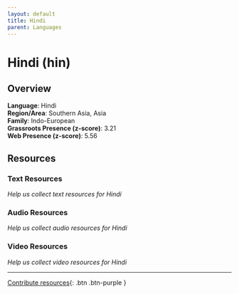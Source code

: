 ```yaml
---
layout: default
title: Hindi
parent: Languages
---
```


# Hindi (hin)

## Overview

**Language**: Hindi  
**Region/Area**: Southern Asia, Asia  
**Family**: Indo-European  
**Grassroots Presence (z-score)**: 3.21  
**Web Presence (z-score)**: 5.56  

## Resources

### Text Resources
*Help us collect text resources for Hindi*

### Audio Resources
*Help us collect audio resources for Hindi*

### Video Resources
*Help us collect video resources for Hindi*

---

[Contribute resources](https://forms.office.com/e/1SfLJx3u1r){: .btn .btn-purple }
